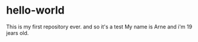 # hello-world
This is my first repository ever. and so it's a test
My name is Arne and i'm 19 jears old.

